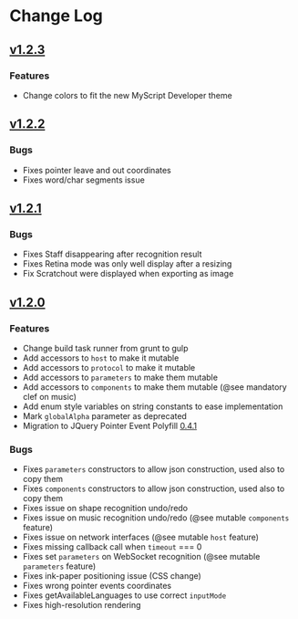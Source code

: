# Change Log


## [v1.2.3](https://github.com/MyScript/MyScriptJS/tree/v1.2.3)

### Features
- Change colors to fit the new MyScript Developer theme

## [v1.2.2](https://github.com/MyScript/MyScriptJS/tree/v1.2.2)

### Bugs
- Fixes pointer leave and out coordinates
- Fixes word/char segments issue

## [v1.2.1](https://github.com/MyScript/MyScriptJS/tree/v1.2.1)

### Bugs
- Fixes Staff disappearing after recognition result
- Fixes Retina mode was only well display after a resizing
- Fix Scratchout were displayed when exporting as image 


## [v1.2.0](https://github.com/MyScript/MyScriptJS/tree/v1.2.0)

### Features
- Change build task runner from grunt to gulp
- Add accessors to `host` to make it mutable
- Add accessors to `protocol` to make it mutable
- Add accessors to `parameters` to make them mutable
- Add accessors to `components` to make them mutable (@see mandatory clef on music)
- Add enum style variables on string constants to ease implementation
- Mark `globalAlpha` parameter as deprecated
- Migration to JQuery Pointer Event Polyfill [0.4.1](https://github.com/jquery/PEP/releases/tag/0.4.1)

### Bugs
- Fixes `parameters` constructors to allow json construction, used also to copy them
- Fixes `components` constructors to allow json construction, used also to copy them
- Fixes issue on shape recognition undo/redo
- Fixes issue on music recognition undo/redo (@see mutable `components` feature)
- Fixes issue on network interfaces (@see mutable `host` feature)
- Fixes missing callback call when `timeout` === 0
- Fixes set `parameters` on WebSocket recognition (@see mutable `parameters` feature)
- Fixes ink-paper positioning issue (CSS change)
- Fixes wrong pointer events coordinates
- Fixes getAvailableLanguages to use correct `inputMode`
- Fixes high-resolution rendering

